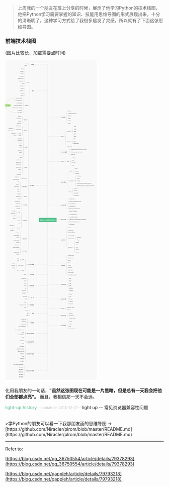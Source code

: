 >上周我的一个朋友在班上分享的时候，展示了他学习Python的技术栈图，他把Python学习需要掌握的知识、技能用思维导图的形式展现出来，十分的清晰明了。这种学习方式给了我很多启发了灵感，所以就有了下面这张思维导图。

### 前端技术栈图

(图片比较长，加载需要点时间)

![前端技术栈图](/images/in-post/20181218.png "前端技术栈图")

化用我朋友的一句话，**"虽然这张图现在可能是一片黑暗，但是总有一天我会把他们全部都点亮"。**
而且，我相信那一天不会远。
<br/>

<label style="color:#50c28b">light-up history</label>
<small style="color:#c7c7c7">--update in 2018-12-21--</small>
light up -- 常见浏览器兼容性问题

<br/>
>学Python的朋友可以看一下我那朋友画的思维导图
->[https://github.com/Niracler/plrom/blob/master/README.md](https://github.com/Niracler/plrom/blob/master/README.md)

---
Refer to:

[https://blog.csdn.net/qq_36750554/article/details/79378293](https://blog.csdn.net/qq_36750554/article/details/79378293)

[https://blog.csdn.net/qappleh/article/details/79793218](https://blog.csdn.net/qappleh/article/details/79793218)
